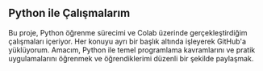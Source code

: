 ##  Python ile Çalışmalarım

Bu proje, Python öğrenme sürecimi  ve Colab üzerinde gerçekleştirdiğim çalışmaları içeriyor. Her konuyu ayrı bir başlık altında işleyerek GitHub'a yüklüyorum. Amacım, Python ile temel programlama kavramlarını ve pratik uygulamalarını öğrenmek ve öğrendiklerimi düzenli bir şekilde paylaşmak.
